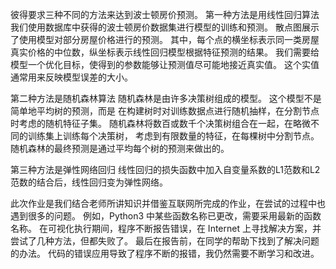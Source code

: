 彼得要求三种不同的方法来达到波士顿房价预测。
第一种方法是用线性回归算法
我们使用数据库中获得的波士顿房价数据集进行模型的训练和预测。
散点图展示了使用模型对部分房屋价格进行的预测。
其中，每个点的横坐标表示同一类房屋真实价格的中位数，纵坐标表示线性回归模型根据特征预测的结果。
我们需要给模型一个优化目标，使得到的参数能够让预测值尽可能地接近真实值。
这个实值通常用来反映模型误差的大小。

第二种方法是随机森林算法
随机森林是由许多决策树组成的模型。 这个模型不是简单地平均树的预测，而是
在构建树时对训练数据点进行随机抽样，在分割节点时考虑的随机特征子集。
随机森林将数百或数千个决策树组合在一起，在略微不同的训练集上训练每个决策树，
考虑到有限数量的特征，在每棵树中分割节点。 随机森林的最终预测是通过平均每个树的预测来做出的。

第三种方法是弹性网络回归
线性回归的损失函数中加入自变量系数的L1范数和L2范数的结合后，线性回归变为弹性网络。

此次作业是我们结合老师所讲知识并借鉴互联网所完成的作业，在尝试的过程中也遇到很多的问题。
例如，Python3 中某些函数名称已更改，需要采用最新的函数名称。
在可视化执行期间，程序不断报告错误，在 Internet 上寻找解决方案，并尝试了几种方法，但都失败了。
最后在报告前，在同学的帮助下找到了解决问题的办法。
代码的错误应用导致了程序不断的报错，我仍然需要不断学习和改进。